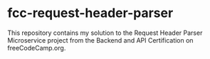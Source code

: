 # fcc-request-header-parser
This repository contains my solution to the Request Header Parser Microservice project from the Backend and API Certification on freeCodeCamp.org.
